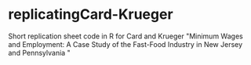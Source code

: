 # replicatingCard-Krueger
Short replication sheet code in R for Card and Krueger "Minimum Wages and Employment: A Case Study of the Fast-Food Industry in New Jersey and Pennsylvania "
